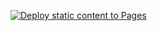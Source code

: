 [![Deploy static content to Pages](https://github.com/NilEis/PacMan/actions/workflows/static.yml/badge.svg)](https://github.com/NilEis/PacMan/actions/workflows/static.yml)
